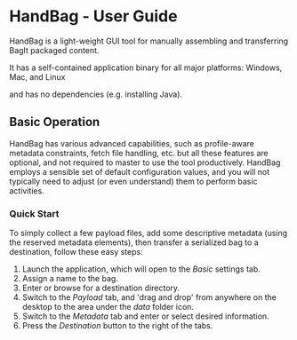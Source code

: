 # HandBag - User Guide #

HandBag is a light-weight GUI tool for manually assembling and transferring BagIt packaged content.

It has a self-contained application binary for all major platforms: Windows, Mac, and Linux

and has no dependencies (e.g. installing Java).

## Basic Operation ##

HandBag has various advanced capabilities, such as profile-aware metadata constraints, fetch file
handling, etc. but all these features are optional, and not required to master to use the tool
productively. HandBag employs a sensible set of default configuration values, and you will not
typically need to adjust (or even understand) them to perform basic activities.

### Quick Start ###

To simply collect a few payload files, add some descriptive metadata (using the reserved
metadata elements), then transfer a serialized bag to a destination, follow these easy steps:

1. Launch the application, which will open to the _Basic_ settings tab.
2. Assign a name to the bag.
3. Enter or browse for a destination directory.
4. Switch to the _Payload_ tab, and 'drag and drop' from anywhere on the desktop to the
   area under the _data_ folder icon.
5. Switch to the _Metadata_ tab and enter or select desired information.
6. Press the _Destination_ button to the right of the tabs.
